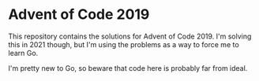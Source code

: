 # Advent of Code 2019

This repository contains the solutions for Advent of Code 2019.
I'm solving this in 2021 though, but I'm using the problems as a way to force me to learn Go.

I'm pretty new to Go, so beware that code here is probably far from ideal.